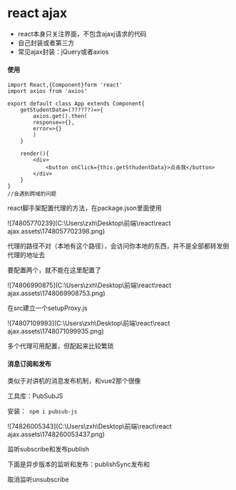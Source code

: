 #  react ajax

- react本身只关注界面，不包含ajaxj请求的代码
- 自己封装或者第三方
- 常见ajax封装：jQuery或者axios





####  使用

```react
import React,{Component}form 'react'
import axios from 'axios'

export default class App extends Component{
    getStudentData=(??????)=>{
        axios.get().then(
        response=>{},
        error=>{}
        )
    }
    
    render(){
        <div>
            <button onClick={this.getSthudentData}>点击我</button>
        </div>
    }
}
//会遇到跨域的问题
```

react脚手架配置代理的方法，在package.json里面使用

![74805770239](C:\Users\zxh\Desktop\前端\react\react ajax.assets\1748057702398.png)

代理的路径不对（本地有这个路径），会访问你本地的东西，并不是全部都转发倒代理的地址去

要配置两个，就不能在这里配置了

![74806990875](C:\Users\zxh\Desktop\前端\react\react ajax.assets\1748069908753.png)

在src建立一个setupProxy.js

![74807109993](C:\Users\zxh\Desktop\前端\react\react ajax.assets\1748071099935.png)

多个代理可用配置，但配起来比较繁琐







####  消息订阅和发布

 类似于对讲机的消息发布机制，和vue2那个很像

工具库：PubSubJS

安装：` npm i pubsub-js`

![74826005343](C:\Users\zxh\Desktop\前端\react\react ajax.assets\1748260053437.png)

监听subscribe和发布publish

下面是异步版本的监听和发布：publishSync发布和

取消监听unsubscribe